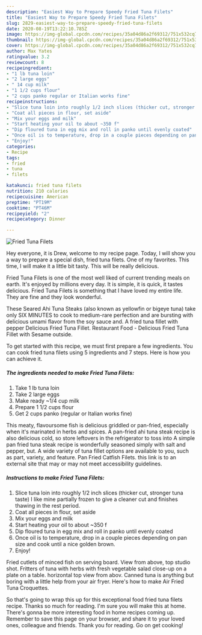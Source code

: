 ```yaml
---
description: "Easiest Way to Prepare Speedy Fried Tuna Filets"
title: "Easiest Way to Prepare Speedy Fried Tuna Filets"
slug: 2829-easiest-way-to-prepare-speedy-fried-tuna-filets
date: 2020-08-19T13:22:10.785Z
image: https://img-global.cpcdn.com/recipes/35a04d86a2f69312/751x532cq70/fried-tuna-filets-recipe-main-photo.jpg
thumbnail: https://img-global.cpcdn.com/recipes/35a04d86a2f69312/751x532cq70/fried-tuna-filets-recipe-main-photo.jpg
cover: https://img-global.cpcdn.com/recipes/35a04d86a2f69312/751x532cq70/fried-tuna-filets-recipe-main-photo.jpg
author: Max Yates
ratingvalue: 3.2
reviewcount: 8
recipeingredient:
- "1 lb tuna loin"
- "2 large eggs"
- " 14 cup milk"
- "1 1/2 cups flour"
- "2 cups panko regular or Italian works fine"
recipeinstructions:
- "Slice tuna loin into roughly 1/2 inch slices (thicker cut, stronger tuna taste) I like mine partially frozen to give a cleaner cut and finishes thawing in the rest period."
- "Coat all pieces in flour, set aside"
- "Mix your eggs and milk"
- "Start heating your oil to about ~350 f"
- "Dip floured tuna in egg mix and roll in panko until evenly coated"
- "Once oil is to temperature, drop in a couple pieces depending on pan size and cook until a nice golden brown."
- "Enjoy!"
categories:
- Recipe
tags:
- fried
- tuna
- filets

katakunci: fried tuna filets 
nutrition: 210 calories
recipecuisine: American
preptime: "PT19M"
cooktime: "PT46M"
recipeyield: "2"
recipecategory: Dinner

---
```



![Fried Tuna Filets](https://img-global.cpcdn.com/recipes/35a04d86a2f69312/751x532cq70/fried-tuna-filets-recipe-main-photo.jpg)

Hey everyone, it is Drew, welcome to my recipe page. Today, I will show you a way to prepare a special dish, fried tuna filets. One of my favorites. This time, I will make it a little bit tasty. This will be really delicious.

Fried Tuna Filets is one of the most well liked of current trending meals on earth. It's enjoyed by millions every day. It is simple, it is quick, it tastes delicious. Fried Tuna Filets is something that I have loved my entire life. They are fine and they look wonderful.

These Seared Ahi Tuna Steaks (also known as yellowfin or bigeye tuna) take only SIX MINUTES to cook to medium-rare perfection and are bursting with delicious umami flavor from the soy sauce and. A fried tuna fillet with pepper Delicious Fried Tuna Fillet. Restaurant Food - Delicious Fried Tuna Fillet with Sesame outside.


To get started with this recipe, we must first prepare a few ingredients. You can cook fried tuna filets using 5 ingredients and 7 steps. Here is how you can achieve it.

<!--inarticleads1-->

##### The ingredients needed to make Fried Tuna Filets:

1. Take 1 lb tuna loin
1. Take 2 large eggs
1. Make ready  ~1/4 cup milk
1. Prepare 1 1/2 cups flour
1. Get 2 cups panko (regular or Italian works fine)


This meaty, flavoursome fish is delicious griddled or pan-fried, especially when it&#39;s marinated in herbs and spices. A pan-fried ahi tuna steak recipe is also delicious cold, so store leftovers in the refrigerator to toss into A simple pan fried tuna steak recipe is wonderfully seasoned simply with salt and pepper, but. A wide variety of tuna fillet options are available to you, such as part, variety, and feature. Pan Fried Catfish Filets. this link is to an external site that may or may not meet accessibility guidelines. 

<!--inarticleads2-->

##### Instructions to make Fried Tuna Filets:

1. Slice tuna loin into roughly 1/2 inch slices (thicker cut, stronger tuna taste) I like mine partially frozen to give a cleaner cut and finishes thawing in the rest period.
1. Coat all pieces in flour, set aside
1. Mix your eggs and milk
1. Start heating your oil to about ~350 f
1. Dip floured tuna in egg mix and roll in panko until evenly coated
1. Once oil is to temperature, drop in a couple pieces depending on pan size and cook until a nice golden brown.
1. Enjoy!


Fried cutlets of minced fish on serving board. View from above, top studio shot. Fritters of tuna with herbs with fresh vegetable salad close-up on a plate on a table. horizontal top view from abov. Canned tuna is anything but boring with a little help from your air fryer. Here&#39;s how to make Air Fried Tuna Croquettes. 

So that's going to wrap this up for this exceptional food fried tuna filets recipe. Thanks so much for reading. I'm sure you will make this at home. There's gonna be more interesting food in home recipes coming up. Remember to save this page on your browser, and share it to your loved ones, colleague and friends. Thank you for reading. Go on get cooking!
